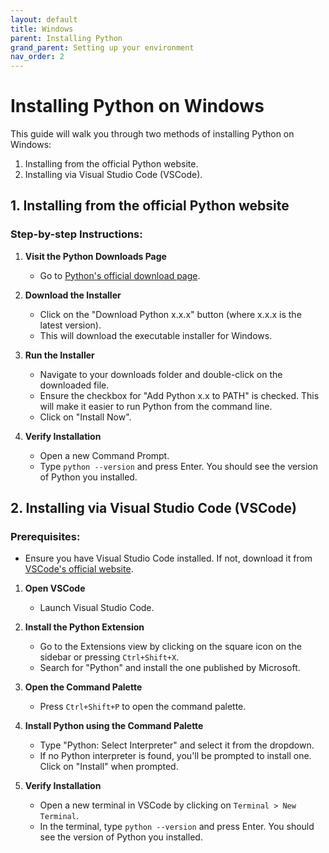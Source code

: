 ```yaml
---
layout: default
title: Windows
parent: Installing Python
grand_parent: Setting up your environment
nav_order: 2
---
```


# Installing Python on Windows

This guide will walk you through two methods of installing Python on Windows:

1. Installing from the official Python website.
2. Installing via Visual Studio Code (VSCode).

## 1. Installing from the official Python website

### Step-by-step Instructions:

1. **Visit the Python Downloads Page**
   - Go to [Python's official download page](https://www.python.org/downloads/).

2. **Download the Installer**
   - Click on the "Download Python x.x.x" button (where x.x.x is the latest version).
   - This will download the executable installer for Windows.

3. **Run the Installer**
   - Navigate to your downloads folder and double-click on the downloaded file.
   - Ensure the checkbox for "Add Python x.x to PATH" is checked. This will make it easier to run Python from the command line.
   - Click on "Install Now".

4. **Verify Installation**
   - Open a new Command Prompt.
   - Type `python --version` and press Enter. You should see the version of Python you installed.

## 2. Installing via Visual Studio Code (VSCode)

### Prerequisites:

- Ensure you have Visual Studio Code installed. If not, download it from [VSCode's official website](https://code.visualstudio.com/).

1. **Open VSCode**
   - Launch Visual Studio Code.

2. **Install the Python Extension**
   - Go to the Extensions view by clicking on the square icon on the sidebar or pressing `Ctrl+Shift+X`.
   - Search for "Python" and install the one published by Microsoft.

3. **Open the Command Palette**
   - Press `Ctrl+Shift+P` to open the command palette.

4. **Install Python using the Command Palette**
   - Type "Python: Select Interpreter" and select it from the dropdown.
   - If no Python interpreter is found, you'll be prompted to install one. Click on "Install" when prompted.

5. **Verify Installation**
   - Open a new terminal in VSCode by clicking on `Terminal > New Terminal`.
   - In the terminal, type `python --version` and press Enter. You should see the version of Python you installed.

